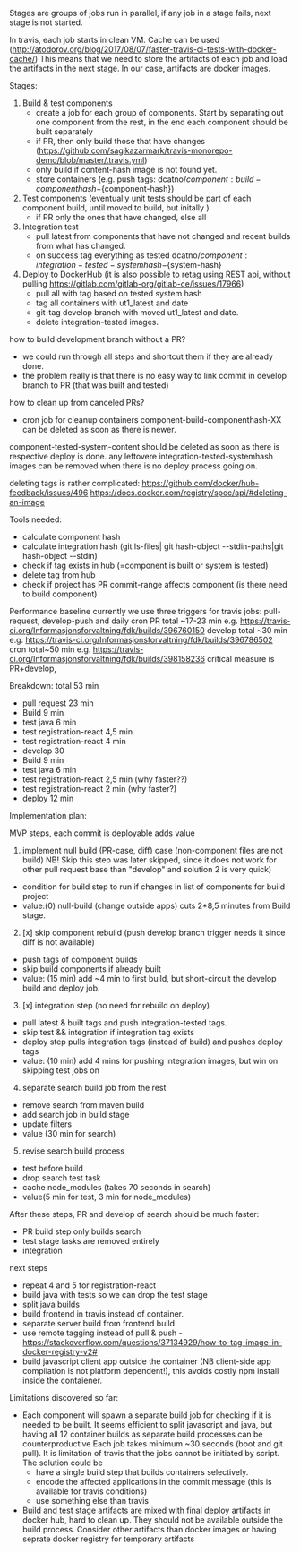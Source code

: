 Stages are groups of jobs run in parallel, if any job in a stage fails, next stage is not started.

In travis, each job starts in clean VM. 
Cache can be used (http://atodorov.org/blog/2017/08/07/faster-travis-ci-tests-with-docker-cache/)
This means that we need to store the artifacts of each job and load the artifacts in the next stage.
In our case, artifacts are docker images.

Stages:
1) Build & test components
    - create a job for each group of components. Start by separating out one component from the rest, in the end 
    each component should be built separately
    - if PR, then only build those that have changes (https://github.com/sagikazarmark/travis-monorepo-demo/blob/master/.travis.yml)
    - only build if content-hash image is not found yet.
    - store containers (e.g. push tags: dcatno/${component}:build-componenthash-${component-hash})
2) Test components (eventually unit tests should be part of each component build, until moved to build, but initally )
    - if PR only the ones that have changed, else all
3) Integration test 
    - pull latest from components that have not changed and recent builds from what has changed.
    - on success tag everything as tested dcatno/${component}:integration-tested-systemhash-${system-hash}
4) Deploy to DockerHub
    (it is also possible to retag using REST api, without pulling https://gitlab.com/gitlab-org/gitlab-ce/issues/17966)
    - pull all with tag based on tested system hash
    - tag all containers with ut1_latest and date
    - git-tag develop branch with moved ut1_latest and date.
    - delete integration-tested images.



how to build development branch without a PR?
- we could run through all steps and shortcut them if they are already done.
- the problem really is that there is no easy way to link commit in develop branch to PR (that was built and tested)

how to clean up from canceled PRs?
- cron job for cleanup containers
component-build-componenthash-XX can be deleted as soon as there is newer.

component-tested-system-content should be deleted as soon as there is respective deploy is done. 
any leftovere integration-tested-systemhash images can be removed when there is no deploy process going on. 

deleting tags is rather complicated:
https://github.com/docker/hub-feedback/issues/496
https://docs.docker.com/registry/spec/api/#deleting-an-image



Tools needed:
 - calculate component hash
 - calculate integration hash (git ls-files| git hash-object --stdin-paths|git hash-object --stdin)
 - check if tag exists in hub (=component is built or system is tested)
 - delete tag from hub
 - check if project has PR commit-range affects component (is there need to build component)

Performance baseline
 currently we use three triggers for travis jobs: pull-request, develop-push and daily cron
 PR total ~17-23 min e.g. https://travis-ci.org/Informasjonsforvaltning/fdk/builds/396760150
 develop total ~30 min e.g. https://travis-ci.org/Informasjonsforvaltning/fdk/builds/396786502
 cron total~50 min e.g. https://travis-ci.org/Informasjonsforvaltning/fdk/builds/398158236
 critical measure is PR+develop,
 
 Breakdown: total 53 min
 - pull request 23 min
  - Build 9 min
  - test java 6 min
  - test registration-react 4,5 min
  - test registration-react 4 min
 - develop 30
  - Build 9 min
  - test java 6 min
  - test registration-react 2,5 min (why faster??)
  - test registration-react 2 min (why faster?)
  - deploy 12 min
  
Implementation plan:

MVP steps, each commit is deployable adds value

1) implement null build (PR-case, diff) case (non-component files are not build) 
 NB! Skip this step was later skipped, since it does not work for other pull request base than "develop" and solution 2 is very quick)
 - condition for build step to run if changes in list of components for build project
 - value:(0) null-build (change outside apps) cuts 2*8,5 minutes from Build stage.
2) [x] skip component rebuild (push develop branch trigger needs it since diff is not available) 
 - push tags of component builds
 - skip build components if already built
 - value: (15 min) add ~4 min to first build, but short-circuit the develop build and deploy job.
3) [x] integration step (no need for rebuild on deploy)
 - pull latest & built tags and push integration-tested tags.
 - skip test && integration if integration tag exists
 - deploy step pulls integration tags (instead of build) and pushes deploy tags
 - value: (10 min) add 4 mins for pushing integration images, but win on skipping test jobs on
4) separate search build job from the rest
 - remove search from maven build 
 - add search job in build stage
 - update filters
 - value (30 min for search)
5) revise search build process
 - test before build
 - drop search test task
 - cache node_modules (takes 70 seconds in search)
 - value(5 min for test, 3 min for node_modules)
 
After these steps, PR and develop of search should be much faster:
 - PR build step only builds search
 - test stage tasks are removed entirely
 - integration   

next steps
 - repeat 4 and 5 for registration-react
 - build java with tests so we can drop the test stage
 - split java builds
 - build frontend in travis instead of container.
 - separate server build from frontend build
 - use remote tagging instead of pull & push - https://stackoverflow.com/questions/37134929/how-to-tag-image-in-docker-registry-v2#
 - build javascript client app outside the container (NB client-side app compilation is not platform dependent!), this avoids costly npm install inside the contaiener.

Limitations discovered so far:
 - Each component will spawn a separate build job for checking if it is needed to be built. 
   It seems efficient to split javascript and java, but having all 12 container builds as separate build processes can be counterproductive
   Each job takes minimum ~30 seconds (boot and git pull). It is limitation of travis that the jobs cannot be initiated by script.
   The solution could be 
   - have a single build step that builds containers selectively.
   - encode the affected applications in the commit message (this is available for travis conditions)
   - use something else than travis
 - Build and test stage artifacts are mixed with final deploy artifacts in docker hub, hard to clean up.
    They should not be available outside the build process. 
    Consider other artifacts than docker images or having seprate docker registry for temporary artifacts